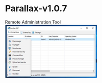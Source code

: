 # Parallax-v1.0.7
Remote Administration Tool  
![scr](https://github.com/Indestructible7/Parallax-v1.0.7/raw/main/parallax.png)
